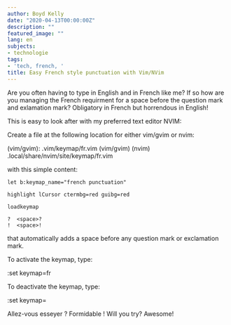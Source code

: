 ```yaml
---
author: Boyd Kelly
date: "2020-04-13T00:00:00Z"
description: ""
featured_image: ""
lang: en
subjects:
- technologie
tags:
- 'tech, french, '
title: Easy French style punctuation with Vim/NVim 
---
```

Are you often having to type in English and in French like me? If so how are you 
managing the French requirment for a space before the question mark and exlamation mark?  Obligatory in French but horrendous in English!

This is easy to look after with my preferred text editor NVIM:

Create a file at the following location for either vim/gvim or nvim:

(vim/gvim): .vim/keymap/fr.vim (vim/gvim) 
(nvim) .local/share/nvim/site/keymap/fr.vim 

with this simple content: 
    
    let b:keymap_name="french punctuation"
    
    highlight lCursor ctermbg=red guibg=red
    
    loadkeymap
    
    ?  <space>?
    !  <space>!
    
that automatically adds a space before any question mark or exclamation mark.

To activate the keymap, type:

:set keymap=fr

To deactivate the keymap, type:

:set keymap=

Allez-vous esseyer ?  Formidable !
Will you try?  Awesome!
